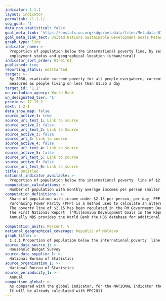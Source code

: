```yaml
---
indicator: 1.1.1
layout: indicator
permalink: /1-1-1/
sdg_goal: '1'
data_non_statistical: false
goal_meta_link: 'https://unstats.un.org/sdgs/metadata/files/Metadata-01-01-01a.pdf'
goal_meta_link_text: United Nations Sustainable Development Goals Metadata (pdf 894kB)
graph_type: line
indicator_name: >-
  Proportion of population below the international poverty line, by sex, age,
  employment status and geographical location (urban/rural)
indicator_sort_order: 01-01-01
published: true
reporting_status: notstarted
target: >-
  By 2030, eradicate extreme poverty for all people everywhere, currently
  measured as people living on less than $1.25 a day
target_id: '1.1'
un_custodian_agency: World Bank
un_designated_tier: '1'
previous: 17-19-2
next: 1-2-1
data_show_map: false
source_active_1: true
source_url_text_1: Link to source
source_active_2: false
source_url_text_2: Link to Source
source_active_3: false
source_url_3: Link to source
source_active_4: false
source_url_text_4: Link to source
source_active_5: false
source_url_text_5: Link to source
source_active_6: false
source_url_text_6: Link to source
title: Untitled
national_indicator_available: >-
  Proportion of population below the international poverty  line of $2,15 a day, by sex, age, employment status and geography- ical location (urban/rural))
computation_calculations: >-
  Number of population with monthly average incomes per person smaller than the value of international poverty line ($2.15 per person, per day, PPP), during the period of reference / total number of population during the year of reference *100
computation_definitions: >-
  Share of population with income under $2.15 per person, per day, PPP (Purchasing Power Parity). <br> 
  Purchasing Power Parity (PPP) is a method used to calculate an alternative exchange rate between the currencies of two countries. PPP measures the purchasing power of one currency  in an international unit of measurement (usually, dollars), because goods and services have different prices in some countries as compared to other countries.<br> 
  The poverty line of $2.15 has been regulated in the RM Government Decision No. 288 dated 15.03.2005 approving the Millennium Development Goals in the Republic of Moldova for 2015 and the[First National Report "Millennium Development Goals in the Republic of Moldova"](http://lex.justice.md/index.php?action=view&view=doc&lang=1&id=300778)<br> 
  The First National Report  ["Millennium Development Goals in the Republic of Moldova"](http://md.one.un.org/content/dam/unct/moldova/docs/pub/mdg/first%20mdg%20rom.pdf)<br> 
  Annually NBS provides the World Bank the HBS database for additional calculations at the global level (global poverty).<br> 
  
computation_units: Percent, %
national_geographical_coverage: Republic of Moldova
graph_title: >-
  1.1.1 Proportion of population below the international poverty  line of $2,15 a day, by sex, age, employment status and geography- ical location (urban/rural))
source_data_source_1: >-
  Household Budget Survey 
source-data_supplier_1: >-
  National Bureau of Statistics
source_organisation_1: >-
  National Bureau of Statistics
source_periodicity_1: >-
  Annual
comparison_global: >-
  As compared with the global indicator, for the NATIONAL indicator the level of 2.15$ per day PPP for 1996 is used <br> 
  It will be already calculated with PPC2011
---
```

